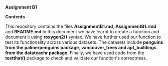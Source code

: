 **Assignment B1**


**Contents**


This repository contains the files **AssignmentB1.md**, **AssignmentB1.rmd** and **README.md**
In this document we have learnt to create a function and document it using **roxygen2()** syntax. 
We have further used our function to test its functionality across various datasets. The datasets include **penguins from the palmerpenguins package**, **vancouver_trees and apt_buildings from the datateachr package**.
Finally, we have used code from the **testthat()** package to check and validate our function's correctness. 
